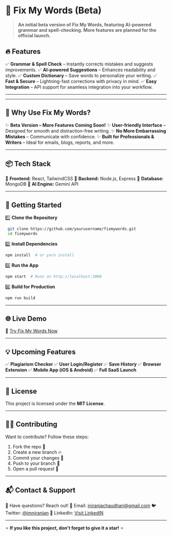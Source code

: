 # 🚀 Fix My Words (Beta)

> **An initial beta version of Fix My Words, featuring AI-powered grammar and spell-checking. More features are planned for the official launch.**

## 🔥 Features

✅ **Grammar & Spell Check** – Instantly corrects mistakes and suggests improvements.
✅ **AI-powered Suggestions** – Enhances readability and style.
✅ **Custom Dictionary** – Save words to personalize your writing.
✅ **Fast & Secure** – Lightning-fast corrections with privacy in mind.
✅ **Easy Integration** – API support for seamless integration into your workflow.

---

---

## 🎯 Why Use Fix My Words?

✨ **Beta Version – More Features Coming Soon!**
✨ **User-friendly Interface** – Designed for smooth and distraction-free writing.
✨ **No More Embarrassing Mistakes** – Communicate with confidence.
✨ **Built for Professionals & Writers** – Ideal for emails, blogs, reports, and more.

---

## 📦 Tech Stack

🔹 **Frontend:** React, TailwindCSS
🔹 **Backend:** Node.js, Express
🔹 **Database:** MongoDB
🔹 **AI Engine:** Gemini API

---

## 🚀 Getting Started

1️⃣ **Clone the Repository**

```bash
 git clone https://github.com/yourusername/fixmywords.git
 cd fixmywords
```

2️⃣ **Install Dependencies**

```bash
npm install  # or yarn install
```

3️⃣ **Run the App**

```bash
npm start  # Runs on http://localhost:3000
```

4️⃣ **Build for Production**

```bash
npm run build
```

---

## 🌐 Live Demo

🚀 [Try Fix My Words Now](https://textutilis.iniranjan.com/)

---

## 💡 Upcoming Features

✅ **Plagiarism Checker**
✅ **User Login/Register**
✅ **Save History**
✅ **Browser Extension**
✅ **Mobile App (iOS & Android)**
✅ **Full SaaS Launch**

---

## 📜 License

This project is licensed under the **MIT License**.

---

## 👨‍💻 Contributing

Want to contribute? Follow these steps:

1. Fork the repo 📌
2. Create a new branch 🔥
3. Commit your changes 💾
4. Push to your branch 🚀
5. Open a pull request 🎉

---

## 📬 Contact & Support

💬 Have questions? Reach out!
📧 Email: [iniranjachaudhari@gmail.com](mailto:iniranjanchaudhari@gmail.com)
🐦 Twitter: [@imniranjan](https://x.com/imniranjann)
💼 LinkedIn: [Visit LinkedIN](https://www.linkedin.com/in/niranjan-chaudhari-26157b194/)

---

⭐ **If you like this project, don't forget to give it a star!** ⭐
